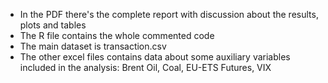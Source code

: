 - In the PDF there's the complete report with discussion about the results, plots and tables
- The R file contains the whole commented code 
- The main dataset is transaction.csv
- The other excel files contains data about some auxiliary variables included in the analysis: Brent Oil, Coal, EU-ETS Futures, VIX
